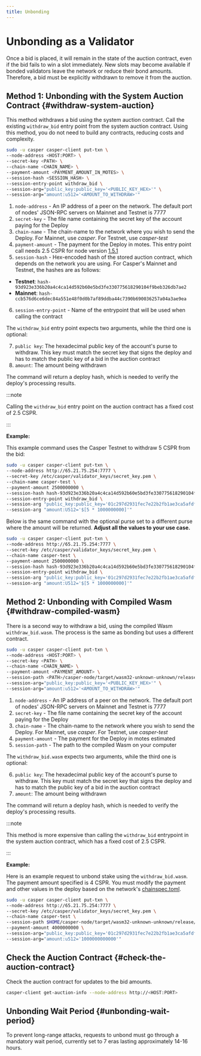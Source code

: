 ```yaml
---
title: Unbonding
---
```


# Unbonding as a Validator

Once a bid is placed, it will remain in the state of the auction contract, even if the bid fails to win a slot immediately. New slots may become available if bonded validators leave the network or reduce their bond amounts. Therefore, a bid must be explicitly withdrawn to remove it from the auction.

## Method 1: Unbonding with the System Auction Contract {#withdraw-system-auction}

This method withdraws a bid using the system auction contract. Call the existing `withdraw_bid` entry point from the system auction contract. Using this method, you do not need to build any contracts, reducing costs and complexity.

```bash
sudo -u casper casper-client put-txn \
--node-address <HOST:PORT> \
--secret-key <PATH> \
--chain-name <CHAIN_NAME> \
--payment-amount <PAYMENT_AMOUNT_IN_MOTES> \
--session-hash <SESSION_HASH> \
--session-entry-point withdraw_bid \
--session-arg="public_key:public_key='<PUBLIC_KEY_HEX>'" \
--session-arg="amount:u512='<AMOUNT_TO_WITHDRAW>'"
```

1. `node-address` - An IP address of a peer on the network. The default port of nodes' JSON-RPC servers on Mainnet and Testnet is 7777
2. `secret-key` - The file name containing the secret key of the account paying for the Deploy
3. `chain-name` - The chain-name to the network where you wish to send the Deploy. For Mainnet, use *casper*. For Testnet, use *casper-test*
4. `payment-amount` - The payment for the Deploy in motes. This entry point call needs 2.5 CSPR for node version [1.5.1](https://github.com/casper-network/casper-node/blob/release-1.5.1/resources/production/chainspec.toml)
5. `session-hash` - Hex-encoded hash of the stored auction contract, which depends on the network you are using. For Casper's Mainnet and Testnet, the hashes are as follows:

- **Testnet**: `hash-93d923e336b20a4c4ca14d592b60e5bd3fe330775618290104f9beb326db7ae2`
- **Mainnet**: `hash-ccb576d6ce6dec84a551e48f0d0b7af89ddba44c7390b690036257a04a3ae9ea`

6. `session-entry-point` - Name of the entrypoint that will be used when calling the contract

The `withdraw_bid` entry point expects two arguments, while the third one is optional:

7. `public key`: The hexadecimal public key of the account's purse to withdraw. This key must match the secret key that signs the deploy and has to match the public key of a bid in the auction contract
8. `amount`: The amount being withdrawn

The command will return a deploy hash, which is needed to verify the deploy's processing results.

:::note

Calling the `withdraw_bid` entry point on the auction contract has a fixed cost of 2.5 CSPR.

:::

**Example:**

This example command uses the Casper Testnet to withdraw 5 CSPR from the bid:

```bash
sudo -u casper casper-client put-txn \
--node-address http://65.21.75.254:7777 \
--secret-key /etc/casper/validator_keys/secret_key.pem \
--chain-name casper-test \
--payment-amount 2500000000 \
--session-hash hash-93d923e336b20a4c4ca14d592b60e5bd3fe330775618290104f9beb326db7ae2 \
--session-entry-point withdraw_bid \
--session-arg "public_key:public_key='01c297d2931fec7e22b2fb1ae3ca5afdfacc2c82ba501e8ed158eecef82b4dcdee'" \
--session-arg "amount:U512='$[5 * 1000000000]'"
```

Below is the same command with the optional purse set to a different purse where the amount will be returned. **Adjust all the values to your use case.**

```bash
sudo -u casper casper-client put-txn \
--node-address http://65.21.75.254:7777 \
--secret-key /etc/casper/validator_keys/secret_key.pem \
--chain-name casper-test \
--payment-amount 2500000000 \
--session-hash hash-93d923e336b20a4c4ca14d592b60e5bd3fe330775618290104f9beb326db7ae2 \
--session-entry-point withdraw_bid \
--session-arg "public_key:public_key='01c297d2931fec7e22b2fb1ae3ca5afdfacc2c82ba501e8ed158eecef82b4dcdee'" \
--session-arg "amount:U512='$[5 * 1000000000]'"
```

## Method 2: Unbonding with Compiled Wasm {#withdraw-compiled-wasm}

There is a second way to withdraw a bid, using the compiled Wasm `withdraw_bid.wasm`. The process is the same as bonding but uses a different contract.

```bash
sudo -u casper casper-client put-txn \
--node-address <HOST:PORT> \
--secret-key <PATH> \
--chain-name <CHAIN_NAME> \
--payment-amount <PAYMENT_AMOUNT> \
--session-path <PATH>/casper-node/target/wasm32-unknown-unknown/release/withdraw_bid.wasm \
--session-arg="public_key:public_key='<PUBLIC_KEY_HEX>'" \
--session-arg="amount:u512='<AMOUNT_TO_WITHDRAW>'"
```

1. `node-address` - An IP address of a peer on the network. The default port of nodes' JSON-RPC servers on Mainnet and Testnet is 7777
2. `secret-key` - The file name containing the secret key of the account paying for the Deploy
3. `chain-name` - The chain-name to the network where you wish to send the Deploy. For Mainnet, use *casper*. For Testnet, use *casper-test*
4. `payment-amount` - The payment for the Deploy in motes estimated
5. `session-path` - The path to the compiled Wasm on your computer

The `withdraw_bid.wasm` expects two arguments, while the third one is optional:

6. `public key`: The hexadecimal public key of the account's purse to withdraw. This key must match the secret key that signs the deploy and has to match the public key of a bid in the auction contract
7. `amount`: The amount being withdrawn

The command will return a deploy hash, which is needed to verify the deploy's processing results.

:::note

This method is more expensive than calling the `withdraw_bid` entrypoint in the system auction contract, which has a fixed cost of 2.5 CSPR.

:::

**Example:**

Here is an example request to unbond stake using the `withdraw_bid.wasm`. The payment amount specified is 4 CSPR. You must modify the payment and other values in the deploy based on the network's [chainspec.toml](../../concepts/glossary/C.md#chainspec).

```bash
sudo -u casper casper-client put-txn \
--node-address http://65.21.75.254:7777 \
--secret-key /etc/casper/validator_keys/secret_key.pem \
--chain-name casper-test \
--session-path $HOME/casper-node/target/wasm32-unknown-unknown/release/withdraw_bid.wasm \
--payment-amount 4000000000 \
--session-arg="public_key:public_key='01c297d2931fec7e22b2fb1ae3ca5afdfacc2c82ba501e8ed158eecef82b4dcdee'" \
--session-arg="amount:u512='1000000000000'"
```


## Check the Auction Contract {#check-the-auction-contract}

Check the auction contract for updates to the bid amounts.

```bash
casper-client get-auction-info --node-address http://<HOST:PORT>
```

## Unbonding Wait Period {#unbonding-wait-period}

To prevent long-range attacks, requests to unbond must go through a mandatory wait period, currently set to 7 eras lasting approximately 14-16 hours.
